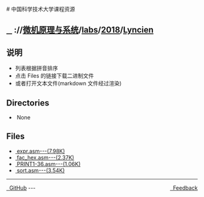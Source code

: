 
<head>
    <meta http-equiv="content-type" content="text/html; charset=utf-8">
    <link rel="stylesheet" href="https://use.fontawesome.com/releases/v5.8.1/css/all.css" integrity="sha384-50oBUHEmvpQ+1lW4y57PTFmhCaXp0ML5d60M1M7uH2+nqUivzIebhndOJK28anvf" crossorigin="anonymous">
    <title> 中国科学技术大学课程资源</title>
</head>
# 中国科学技术大学课程资源

<div>
  <h2>
    <a href="../index.html">&nbsp;&nbsp;<i class="fas fa-backward"></i>&nbsp;</a>
    :/<a href="../../../../index.html"><i class="fas fa-home"></i></a>/<a href="../../../index.html">微机原理与系统</a>/<a href="../../index.html">labs</a>/<a href="../index.html">2018</a>/<a href="index.html">Lyncien</a>
  </h2>
</div>

## 说明
- 列表根据拼音排序
- 点击 Files 的链接下载二进制文件
- 或者打开文本文件(markdown 文件经过渲染)

<h2> Directories &nbsp; <a href="https://download-directory.github.io/?url=https://github.com/USTC-Resource/USTC-Course/tree/master/微机原理与系统/labs/2018/Lyncien" style="color:red;text-decoration:underline;" target="_black"><i class="fas fa-download"></i></a></h2>

<ul><li><i class="fas fa-meh"></i>&nbsp;None</li></ul>

## Files
<ul><li><a href="https://raw.githubusercontent.com/USTC-Resource/USTC-Course/master/微机原理与系统/labs/2018/Lyncien/expr.asm"><i class="fas fa-file"></i>&nbsp;expr.asm---(7.98K)</a></li>
<li><a href="https://raw.githubusercontent.com/USTC-Resource/USTC-Course/master/微机原理与系统/labs/2018/Lyncien/fac_hex.asm"><i class="fas fa-file"></i>&nbsp;fac_hex.asm---(2.37K)</a></li>
<li><a href="https://raw.githubusercontent.com/USTC-Resource/USTC-Course/master/微机原理与系统/labs/2018/Lyncien/PRINT1-36.asm"><i class="fas fa-file"></i>&nbsp;PRINT1-36.asm---(1.06K)</a></li>
<li><a href="https://raw.githubusercontent.com/USTC-Resource/USTC-Course/master/微机原理与系统/labs/2018/Lyncien/sort.asm"><i class="fas fa-file"></i>&nbsp;sort.asm---(3.54K)</a></li></ul>

---
<div style="text-decration:underline;display:inline">
  <a href="https://github.com/USTC-Resource/USTC-Course.git" target="_blank" rel="external"><i class="fab fa-github"></i>&nbsp; GitHub</a>
  <a href="mailto:&#122;huheqin1@gmail.com?subject=反馈与建议" style="float:right" target="_blank" rel="external"><i class="fas fa-envelope"></i>&nbsp; Feedback</a>
</div>
---


